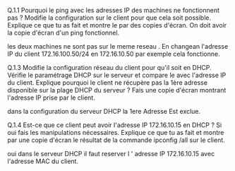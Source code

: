 Q.1.1 Pourquoi le ping avec les adresses IP des machines ne fonctionnent pas ?
Modifie la configuration sur le client pour que cela soit possible.
Explique ce que tu as fait et montre le par des copies d'écran.
On doit avoir la copie d'écran d'un ping fonctionnel.

les deux machines ne sont pas sur le meme reseau . En changean l'adresse IP du client 172.16.100.50/24 en 172.16.10.50 par exemple cela fonctionne.

Q.1.3 Modifie la configuration réseau du client pour qu'il soit en DHCP.
Vérifie le paramétrage DHCP sur le serveur et compare le avec l'adresse IP du client.
Explique pourquoi le client ne récupère pas la 1ère adresse disponible sur la plage DHCP du serveur ?
Fais une copie d'écran montrant l'adresse IP prise par le client.

dans la configuration du serveur DHCP la 1ere Adresse Est exclue.

Q.1.4 Est-ce que ce client peut avoir l'adresse IP 172.16.10.15 en DHCP ?
Si oui fais les manipulations nécessaires.
Explique ce que tu as fait et montre par une copie d'écran le résultat de la commande ipconfig /all sur le client.

oui dans le serveur DHCP il faut reserver l ' adresse IP 172.16.10.15 avec l'adresse MAC du client. 
